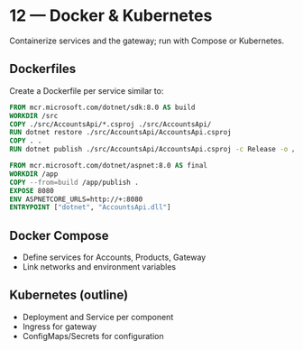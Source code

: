 # 12 — Docker & Kubernetes

Containerize services and the gateway; run with Compose or Kubernetes.

## Dockerfiles
Create a Dockerfile per service similar to:
```dockerfile
FROM mcr.microsoft.com/dotnet/sdk:8.0 AS build
WORKDIR /src
COPY ./src/AccountsApi/*.csproj ./src/AccountsApi/
RUN dotnet restore ./src/AccountsApi/AccountsApi.csproj
COPY . .
RUN dotnet publish ./src/AccountsApi/AccountsApi.csproj -c Release -o /app/publish /p:UseAppHost=false

FROM mcr.microsoft.com/dotnet/aspnet:8.0 AS final
WORKDIR /app
COPY --from=build /app/publish .
EXPOSE 8080
ENV ASPNETCORE_URLS=http://+:8080
ENTRYPOINT ["dotnet", "AccountsApi.dll"]
```

## Docker Compose
- Define services for Accounts, Products, Gateway
- Link networks and environment variables

## Kubernetes (outline)
- Deployment and Service per component
- Ingress for gateway
- ConfigMaps/Secrets for configuration
